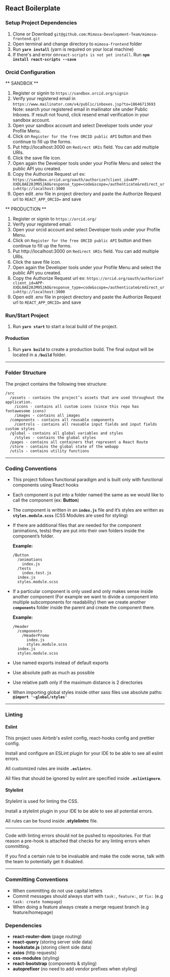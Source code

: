 ## React Boilerplate

### Setup Project Dependencies

1. Clone or Download `git@github.com:Mimosa-Development-Team/mimosa-frontend.git`
2. Open terminal and change directory to `mimosa-frontend` folder
3. Run **`yarn install`** (yarn is required on your local machine)
4. If there's and error on`react-scripts is not yet install`. Run **`npm install react-scripts --save`**

### Orcid Configuration

** SANDBOX **

1. Register or signin to `https://sandbox.orcid.org/signin`
2. Verify your registered email in `https://www.mailinator.com/v4/public/inboxes.jsp?to=18646713693`
    Note: search your registered email in mailinator site under Public Inboxes. If result not found, click resend email verification in your sandbox account.
3. Open your sandbox account and select Developer tools under your Profile Menu.
4. Click on `Register for the free ORCID public API` button and then continue to fill up the forms.
5. Put http://localhost:3000 on `Redirect URIs` field. You can add multiple URIs.
6. Click the save file icon.
7. Open again the Developer tools under your Profile Menu and select the public API you created.
8. Copy the Authorize Request url ex: `https://sandbox.orcid.org/oauth/authorize?client_id=APP-XXDL0AE20JM95JAO&response_type=code&scope=/authenticate&redirect_uri=http://localhost:3000`
9. Open edit .env file in project directory and paste the Authorize Request url to `REACT_APP_ORCID=` and save


** PRODUCTION **

1. Register or signin to `https://orcid.org/`
2. Verify your registered email.
3. Open your orcid account and select Developer tools under your Profile Menu.
4. Click on `Register for the free ORCID public API` button and then continue to fill up the forms.
5. Put http://localhost:3000 on `Redirect URIs` field. You can add multiple URIs.
6. Click the save file icon.
7. Open again the Developer tools under your Profile Menu and select the public API you created.
8. Copy the Authorize Request url ex: `https://orcid.org/oauth/authorize?client_id=APP-XXDL0AE20JM95JAO&response_type=code&scope=/authenticate&redirect_uri=http://localhost:3000`
9. Open edit .env file in project directory and paste the Authorize Request url to `REACT_APP_ORCID=` and save

### Run/Start Project

1. Run **`yarn start`** to start a local build of the project.

#### Production

1. Run **`yarn build`** to create a production build. The final output will be located in a **`/build`** folder.

---

### Folder Structure

The project contains the following tree structure:

```
/src
  /assets - contains the project’s assets that are used throughout the application.
    /icons - contains all custom icons (since this repo has fontawesome icons)
    /images - contains all images
  /components - contains all reusable components
    /controls - contains all reusable input fields and input fields custom styles
  /global - contains all global variables and styles
    /styles - contains the global styles
  /pages - contains all containers that represent a React Route
  /store - contains the global state of the webapp
  /utils - contains utility functions
```

---

### Coding Conventions

- This project follows functional paradigm and is built only with functional components using React hooks

- Each component is put into a folder named the same as we would like to call the component (ex: **Button**)

- The component is written in an **`index.js`** file and it’s styles are written as **`styles.module.scss`** (CSS Modules are used for styling)

- If there are additional files that are needed for the component (animations, tests) they are put into their own folders inside the component’s folder.

  **Example:**

  ```
  /Button
    /animations
      index.js
    /tests
      index.test.js
    index.js
    styles.module.scss
  ```

- If a particular component is only used and only makes sense inside another component (For example we want to divide a component into multiple subcomponents for readability) then we create another **`components`** folder inside the parent and create the component there.

  **Example:**

  ```
  /Header
    /components
      /HeaderPromo
        index.js
        styles.module.scss
    index.js
    styles.module.scss
  ```

- Use named exports instead of default exports

- Use absolute path as much as possible

- Use relative path only if the maximum distance is 2 directories

- When importing global styles inside other sass files use absolute paths: **`@import '~global/styles'`**

---

### Linting

#### Eslint

This project uses Airbnb's eslint config, react-hooks config and prettier config.

Install and configure an ESLint plugin for your IDE to be able to see all eslint errors.

All customized rules are inside **`.eslintrc`**.

All files that should be ignored by eslint are specified inside **`.eslintignore`**.

#### Stylelint

Stylelint is used for linting the CSS.

Install a stylelint plugin in your IDE to be able to see all potential errors.

All rules can be found inside **.stylelintrc** file.

---

Code with linting errors should not be pushed to repositories. For that reason a pre-hook is attached that checks for any linting errors when committing.

If you find a certain rule to be invaluable and make the code worse, talk with the team to potentially get it disabled.

---

### Committing Conventions

- When committing do not use capital letters
- Commit messages should always start with `task:`, `feature:`, or `fix:` (e.g `task: create homepage`)
- When doing a feature always create a merge request branch (e.g feature/homepage)

### Dependencies

- **react-router-dom** (page routing)
- **react-query** (storing server side data)
- **hookstate.js** (storing client side data)
- **axios** (http requests)
- **css-modules** (styling)
- **react-bootstrap** (components & styling)
- **autoprefixer** (no need to add vendor prefixes when styling)
